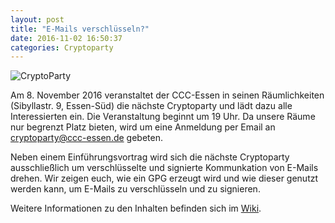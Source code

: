 ```yaml
---
layout: post
title: "E-Mails verschlüsseln?"
date: 2016-11-02 16:50:37
categories: Cryptoparty
---
```

![CryptoParty](/media/2014-07-04/web_800px.png)

Am 8. November 2016 veranstaltet der CCC-Essen in seinen Räumlichkeiten (Sibyllastr. 9, Essen-Süd) die nächste Cryptoparty und lädt dazu alle Interessierten ein. Die Veranstaltung beginnt um 19 Uhr. Da unsere Räume nur begrenzt Platz bieten, wird um eine Anmeldung per Email an cryptoparty@ccc-essen.de gebeten.

Neben einem Einführungsvortrag wird sich die nächste Cryptoparty ausschließlich um verschlüsselte und signierte Kommunkation von E-Mails drehen. Wir zeigen euch, wie ein GPG erzeugt wird und wie dieser genutzt werden kann, um E-Mails zu verschlüsseln und zu signieren.

Weitere Informationen zu den Inhalten befinden sich im [Wiki](https://dokuwiki.chaospott.de/events:crypto_party:crypto_party).
